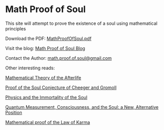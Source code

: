 # Math Proof of Soul
This site will attempt to prove the existence of a soul using mathematical principles


Download the PDF: [MathProofOfSoul.pdf](https://mathproofofsoul.github.io/Site/MathProofOfSoul.pdf)

Visit the blog: [Math Proof of Soul Blog](https://mathproofofsoul.wixsite.com/math-proof-of-soul/blog)

Contact the Author: [math.proof.of.soul@gmail.com](mailto:math.proof.of.soul@gmail.com)


Other interesting reads:

[Mathematical Theory of the Afterlife](https://www.horndeskicontemporary.com/blog/139230/a-mathematical-theory-of-the-afterlife)

[Proof of the Soul Conjecture of Cheeger and Gromoll](https://projecteuclid.org/journals/journal-of-differential-geometry/volume-40/issue-1/Proof-of-the-soul-conjecture-of-Cheeger-and-Gromoll/10.4310/jdg/1214455292.full)

[Physics and the Immortality of the Soul](https://blogs.scientificamerican.com/guest-blog/physics-and-the-immortality-of-the-soul/)

[Quantum Measurement, Consciousness, and the Soul: a New, Alternative Position](https://link.springer.com/article/10.1007/s41470-019-00038-z)

[Mathematical proof of the Law of Karma](https://www.sciencepublishinggroup.com/journal/paperinfo.aspx?journalid=148&doi=10.11648/j.ajam.20140204.12)
